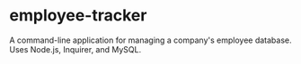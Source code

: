 # employee-tracker
A command-line application for managing a company's employee database.  Uses Node.js, Inquirer, and MySQL.
